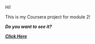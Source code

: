 Hi!

This is my Coursera project for module 2!

**_Do you want to see it?_**

[**_Click Here_**](https://aakella1.github.io/coursera-test/site/Assignments/Module%203/module-3.html)
